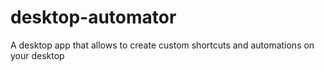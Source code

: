 # desktop-automator
A desktop app that allows to create custom shortcuts and automations on your desktop
